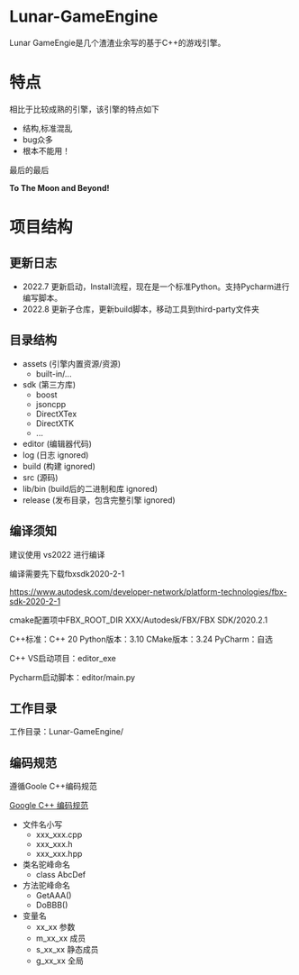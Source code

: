 # Lunar-GameEngine
Lunar GameEngie是几个渣渣业余写的基于C++的游戏引擎。

# 特点

相比于比较成熟的引擎，该引擎的特点如下

- 结构,标准混乱
- bug众多
- 根本不能用！

最后的最后

**To The Moon and Beyond!**

# 项目结构

## 更新日志
- 2022.7 更新启动，Install流程，现在是一个标准Python。支持Pycharm进行编写脚本。
- 2022.8 更新子仓库，更新build脚本，移动工具到third-party文件夹

## 目录结构
- assets (引擎内置资源/资源)
  - built-in/...  
- sdk (第三方库)
  - boost
  - jsoncpp
  - DirectXTex
  - DirectXTK
  - ...
- editor (编辑器代码)
- log (日志 ignored)
- build (构建 ignored)
- src (源码)
- lib/bin (build后的二进制和库 ignored)
- release (发布目录，包含完整引擎 ignored)


## 编译须知

建议使用 vs2022 进行编译

编译需要先下载fbxsdk2020-2-1

https://www.autodesk.com/developer-network/platform-technologies/fbx-sdk-2020-2-1

cmake配置项中FBX_ROOT_DIR XXX/Autodesk/FBX/FBX SDK/2020.2.1


C++标准：C++ 20
Python版本：3.10
CMake版本：3.24
PyCharm：自选

C++ VS启动项目：editor_exe

Pycharm启动脚本：editor/main.py

## 工作目录

工作目录：Lunar-GameEngine/

## 编码规范

遵循Goole C++编码规范

[Google C++ 编码规范](https://zh-google-styleguide.readthedocs.io/en/latest/google-cpp-styleguide/naming/)

- 文件名小写 
  - xxx_xxx.cpp 
  - xxx_xxx.h 
  - xxx_xxx.hpp
- 类名驼峰命名
  - class AbcDef
- 方法驼峰命名
  - GetAAA()
  - DoBBB()
- 变量名
  - xx_xx 参数
  - m_xx_xx 成员
  - s_xx_xx 静态成员
  - g_xx_xx 全局



